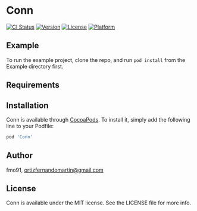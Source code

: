 # Conn

[![CI Status](https://img.shields.io/travis/fmo91/Conn.svg?style=flat)](https://travis-ci.org/fmo91/Conn)
[![Version](https://img.shields.io/cocoapods/v/Conn.svg?style=flat)](https://cocoapods.org/pods/Conn)
[![License](https://img.shields.io/cocoapods/l/Conn.svg?style=flat)](https://cocoapods.org/pods/Conn)
[![Platform](https://img.shields.io/cocoapods/p/Conn.svg?style=flat)](https://cocoapods.org/pods/Conn)

## Example

To run the example project, clone the repo, and run `pod install` from the Example directory first.

## Requirements

## Installation

Conn is available through [CocoaPods](https://cocoapods.org). To install
it, simply add the following line to your Podfile:

```ruby
pod 'Conn'
```

## Author

fmo91, ortizfernandomartin@gmail.com

## License

Conn is available under the MIT license. See the LICENSE file for more info.
